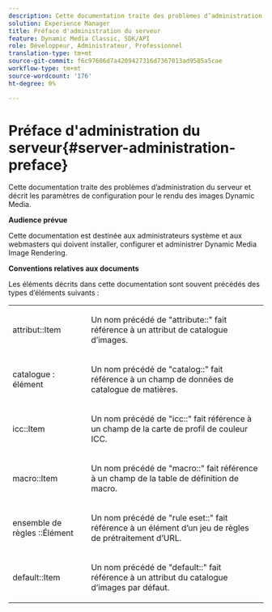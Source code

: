 ```yaml
---
description: Cette documentation traite des problèmes d’administration du serveur et décrit les paramètres de configuration pour le rendu des images Dynamic Media.
solution: Experience Manager
title: Préface d'administration du serveur
feature: Dynamic Media Classic, SDK/API
role: Développeur, Administrateur, Professionnel
translation-type: tm+mt
source-git-commit: f6c97606d7a4209427316d7367013ad9585a5cae
workflow-type: tm+mt
source-wordcount: '176'
ht-degree: 0%

---
```



# Préface d&#39;administration du serveur{#server-administration-preface}

Cette documentation traite des problèmes d’administration du serveur et décrit les paramètres de configuration pour le rendu des images Dynamic Media.

**Audience prévue**

Cette documentation est destinée aux administrateurs système et aux webmasters qui doivent installer, configurer et administrer Dynamic Media Image Rendering.

**Conventions relatives aux documents**

Les éléments décrits dans cette documentation sont souvent précédés des types d’éléments suivants :

<table id="simpletable_E96BA470B3CE4266A9E6ED0440A56C40"> 
 <tr class="strow"> 
  <td class="stentry"> <p>attribut::Item </p></td> 
  <td class="stentry"> <p>Un nom précédé de "attribute::" fait référence à un attribut de catalogue d’images. </p></td> 
 </tr> 
 <tr class="strow"> 
  <td class="stentry"> <p>catalogue : élément </p></td> 
  <td class="stentry"> <p>Un nom précédé de "catalog::" fait référence à un champ de données de catalogue de matières. </p></td> 
 </tr> 
 <tr class="strow"> 
  <td class="stentry"> <p>icc::Item </p></td> 
  <td class="stentry"> <p>Un nom précédé de "icc::" fait référence à un champ de la carte de profil de couleur ICC. </p></td> 
 </tr> 
 <tr class="strow"> 
  <td class="stentry"> <p>macro::Item </p></td> 
  <td class="stentry"> <p>Un nom précédé de "macro::" fait référence à un champ de la table de définition de macro. </p></td> 
 </tr> 
 <tr class="strow"> 
  <td class="stentry"> <p>ensemble de règles ::Élément </p></td> 
  <td class="stentry"> <p>Un nom précédé de "rule eset::" fait référence à un élément d’un jeu de règles de prétraitement d’URL. </p></td> 
 </tr> 
 <tr class="strow"> 
  <td class="stentry"> <p>default::Item </p></td> 
  <td class="stentry"> <p>Un nom précédé de "default::" fait référence à un attribut du catalogue d’images par défaut. </p></td> 
 </tr> 
</table>

